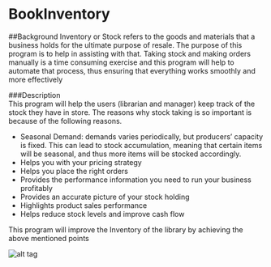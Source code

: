 # BookInventory

##Background 
Inventory or Stock refers to the goods and materials that a business holds for the ultimate purpose of resale. The purpose of this program is to help in assisting with that. Taking stock and making orders manually is a time consuming exercise and this program will help to automate that process, thus ensuring that everything works smoothly and more effectively

###Description  
This program will help the users (librarian and manager) keep track of the stock they have in store. The reasons why stock taking is so important is because of the following reasons.


  - Seasonal Demand: demands varies periodically, but producers’ capacity is fixed. This can lead to stock accumulation, meaning     that certain items will be seasonal, and thus more items will be stocked accordingly.
  - Helps you with your pricing strategy
  - Helps you place the right orders
  - Provides the performance information you need to run your business profitably
  - Provides an accurate picture of your stock holding
  - Highlights product sales performance
  - Helps reduce stock levels and improve cash flow

This program will improve the Inventory of the library by achieving the above mentioned points

![alt tag](http://url/to/img.png)

  
